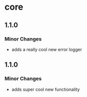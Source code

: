 # core

## 1.1.0

### Minor Changes

- adds a really cool new error logger

## 1.1.0

### Minor Changes

- adds super cool new functionality
